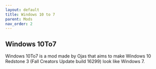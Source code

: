 ```yaml
---
layout: default
title: Windows 10 to 7
parent: Mods
nav_order: 2
---
```

## Windows 10To7
Windows 10To7 is a mod made by Ojas that aims to make Windows 10 Redstone 3 (Fall Creators Update build 16299) look like Windows 7.
